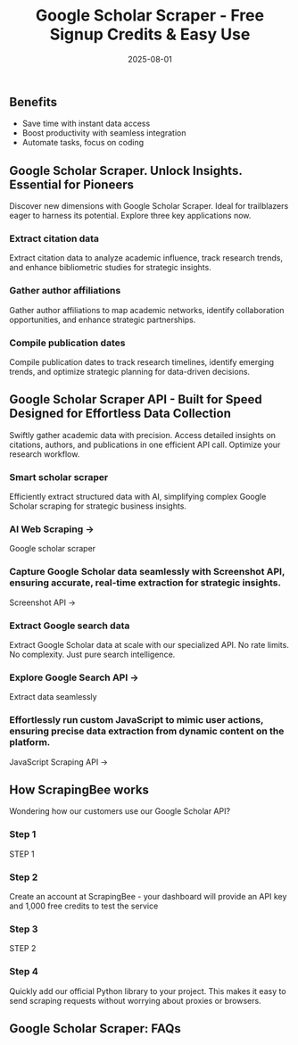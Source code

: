 ﻿---
title: "Google Scholar Scraper - Free Signup Credits & Easy Use"
description: "Effortlessly extract data from Google Scholar with our scraper. Automate research, gather citations, and access structured information with ease."
scraper_name: "Google scholar scraper"
date: 2025-08-01
draft: false
layout: scraper
url: "/scrapers/google-scholar-scraper/"
aliases: ["/google-scholar-scraper/"]
variables:
  use_case_3_description: "Compile publication dates to track research timelines, identify emerging trends, and optimize strategic planning for data-driven decisions."
  doc_link_2: "JS rendering"
  dev_feature_1_description: "Take a look at our documentation and get started in minutes!"
  dev_experience_intro: "Google Scholar"
  tool_6: "Google News API"
  dev_feature_4_description: "Google Scholar"
  dev_experience_heading: "Top-rated support & documentation"
  meta_title: "Google Scholar Scraper - Free Signup Credits & Easy Use"
  tool_4: "Walmart API"
  tutorials_heading: "Google Scholar"
  tool_1: "Amazon API"
  hero_section_heading: "Google Scholar Scraper API"
  pricing_heading: "Transparent Google Scholar scraper API pricing."
  use_case_intro: "Discover new dimensions with Google Scholar Scraper. Ideal for trailblazers eager to harness its potential. Explore three key applications now."
  dev_feature_3_heading: "Knowledge base"
  feature_3_description: "Screenshot API ->"
  docs_intro: "Check out our documentation to find out more about how to ustilise our API for your scraping needs."
  use_case_2_description: "Gather author affiliations to map academic networks, identify collaboration opportunities, and enhance strategic partnerships."
  feature_5_description: "Extract data seamlessly"
  feature_2_heading: "AI Web Scraping ->"
  features_intro: "Swiftly gather academic data with precision. Access detailed insights on citations, authors, and publications in one efficient API call. Optimize your research workflow."
  use_case_heading: "Google Scholar Scraper. Unlock Insights. Essential for Pioneers"
  tools_heading: "Unlock More Scraping Power"
  doc_link_3: "Stealth proxy"
  feature_6_description: "JavaScript Scraping API ->"
  feature_4_description: "Extract Google Scholar data at scale with our specialized API. No rate limits. No complexity. Just pure search intelligence."
  use_case_2_heading: "Gather author affiliations"
  benefit_3: "Automate tasks, focus on coding"
  use_case_3_heading: "Compile publication dates"
  dev_feature_1_heading: "Fantastic documentation"
  dev_feature_4_heading: "Exceptional support"
  tool_5: "Costco API"
  data_coverage_intro: "Effortlessly extract unique data points from Google Scholar with precision. Unlock unparalleled insights and streamline your workflow."
  doc_link_1: "AI data extraction"
  features_heading: "Google Scholar Scraper API - Built for Speed Designed for Effortless Data Collection"
  coverage_1_heading: "User-Friendly Interface, Comprehensive Guides"
  feature_2_description: "Google scholar scraper"
  step_1: "STEP 1"
  hero_section_intro: "Effortlessly scrape Google Scholar data with our robust API. Access citations, authors, and publication details in real-time. Streamline your research process and gain insights with precision. Perfect for developer teams seeking efficient data extraction."
  use_case_1_description: "Extract citation data to analyze academic influence, track research trends, and enhance bibliometric studies for strategic insights."
  data_coverage_heading: "Google Scholar Scraper: Unmatched Efficiency and Innovation"
  feature_5_heading: "Explore Google Search API ->"
  feature_1_heading: "Smart scholar scraper"
  benefit_1: "Save time with instant data access"
  doc_link_4: "Screenshots"
  client_logo_heading: "You're in great company"
  feature_1_description: "Efficiently extract structured data with AI, simplifying complex Google Scholar scraping for strategic business insights."
  dev_feature_3_description: "Our extensive knowledge base covers the most frequest use cases with code smples."
  benefit_2: "Boost productivity with seamless integration"
  faq_heading: "Google Scholar Scraper: FAQs"
  how_it_works_heading: "How ScrapingBee works"
  use_case_1_heading: "Extract citation data"
  coverage_2_heading: "Documentation"
  step_4: "Quickly add our official Python library to your project. This makes it easy to send scraping requests without worrying about proxies or browsers."
  docs_heading: "Explore web scraping insights"
  step_3: "STEP 2"
  tool_2: "Google Shopping API"
  dev_feature_2_description: "Whatever the programming language you enjoy, we have written code examples in Java, Python, Go, PHP, Curl and JavaScript."
  how_it_works_intro: "Wondering how our customers use our Google Scholar API?"
  meta_description: "Effortlessly extract data from Google Scholar with our scraper. Automate research, gather citations, and access structured information with ease."
  pricing_intro: "Cancel anytime, no questions asked!"
  tool_3: "Google Jobs API"
  step_2: "Create an account at ScrapingBee - your dashboard will provide an API key and 1,000 free credits to test the service"
  dev_feature_2_heading: "Code samples"
  coverage_1_description: "Effortlessly integrate with intuitive tools and clear guides. Simplify workflows, enabling developers to innovate and propel business growth with ease."
  coverage_2_description: "Harness ScrapingBee's API Might"
  feature_3_heading: "Capture Google Scholar data seamlessly with Screenshot API, ensuring accurate, real-time extraction for strategic insights."
  feature_6_heading: "Effortlessly run custom JavaScript to mimic user actions, ensuring precise data extraction from dynamic content on the platform."
  feature_4_heading: "Extract Google search data"
  stats_heading: "ScrapingBee in numbers"
---


# 


## Benefits

- Save time with instant data access
- Boost productivity with seamless integration
- Automate tasks, focus on coding

## Google Scholar Scraper. Unlock Insights. Essential for Pioneers

Discover new dimensions with Google Scholar Scraper. Ideal for trailblazers eager to harness its potential. Explore three key applications now.

### Extract citation data

Extract citation data to analyze academic influence, track research trends, and enhance bibliometric studies for strategic insights.

### Gather author affiliations

Gather author affiliations to map academic networks, identify collaboration opportunities, and enhance strategic partnerships.

### Compile publication dates

Compile publication dates to track research timelines, identify emerging trends, and optimize strategic planning for data-driven decisions.

## Google Scholar Scraper API - Built for Speed Designed for Effortless Data Collection

Swiftly gather academic data with precision. Access detailed insights on citations, authors, and publications in one efficient API call. Optimize your research workflow.

### Smart scholar scraper

Efficiently extract structured data with AI, simplifying complex Google Scholar scraping for strategic business insights.

### AI Web Scraping ->

Google scholar scraper

### Capture Google Scholar data seamlessly with Screenshot API, ensuring accurate, real-time extraction for strategic insights.

Screenshot API ->

### Extract Google search data

Extract Google Scholar data at scale with our specialized API. No rate limits. No complexity. Just pure search intelligence.

### Explore Google Search API ->

Extract data seamlessly

### Effortlessly run custom JavaScript to mimic user actions, ensuring precise data extraction from dynamic content on the platform.

JavaScript Scraping API ->

## How ScrapingBee works

Wondering how our customers use our Google Scholar API?

### Step 1

STEP 1

### Step 2

Create an account at ScrapingBee - your dashboard will provide an API key and 1,000 free credits to test the service

### Step 3

STEP 2

### Step 4

Quickly add our official Python library to your project. This makes it easy to send scraping requests without worrying about proxies or browsers.

## Google Scholar Scraper: FAQs



